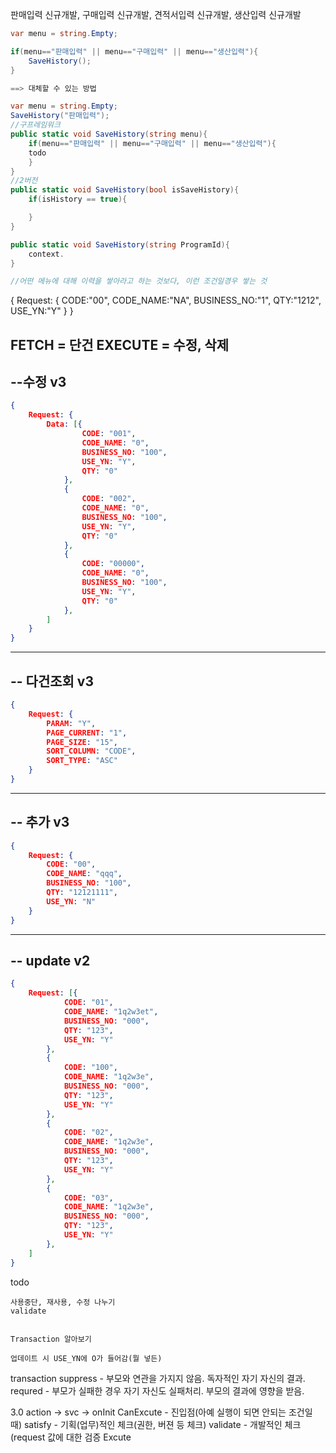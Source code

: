 판매입력 신규개발, 구매입력 신규개발, 
견적서입력 신규개발, 생산입력 신규개발

```C#
var menu = string.Empty;

if(menu=="판매입력" || menu=="구매입력" || menu=="생산입력"){
    SaveHistory();
}

==> 대체할 수 있는 방법

var menu = string.Empty;
SaveHistory("판매입력");
//구프레임워크
public static void SaveHistory(string menu){
    if(menu=="판매입력" || menu=="구매입력" || menu=="생산입력"){
    todo
    }
}
//2버전
public static void SaveHistory(bool isSaveHistory){
    if(isHistory == true){

    }
}

public static void SaveHistory(string ProgramId){
    context.
}

//어떤 메뉴에 대해 이력을 쌓아라고 하는 것보다, 이런 조건일경우 쌓는 것
```


{
Request:
   {
       CODE:"00",
       CODE_NAME:"NA",
       BUSINESS_NO:"1",
       QTY:"1212",
       USE_YN:"Y"
   }
}   

FETCH = 단건
EXECUTE = 수정, 삭제
--------------------------------------------------------------------
--수정 v3
--------------------------------------------------------------------
```json
{
    Request: {
        Data: [{
                CODE: "001",
                CODE_NAME: "0",
                BUSINESS_NO: "100",
                USE_YN: "Y",
                QTY: "0"
            },
            {
                CODE: "002",
                CODE_NAME: "0",
                BUSINESS_NO: "100",
                USE_YN: "Y",
                QTY: "0"
            },
            {
                CODE: "00000",
                CODE_NAME: "0",
                BUSINESS_NO: "100",
                USE_YN: "Y",
                QTY: "0"
            },
        ]
    }
}
```
--------------------------------------------------------------------
-- 다건조회 v3
--------------------------------------------------------------------
```json
{
    Request: {
        PARAM: "Y",
        PAGE_CURRENT: "1",
        PAGE_SIZE: "15",
        SORT_COLUMN: "CODE",
        SORT_TYPE: "ASC"
    }
}
```
--------------------------------------------------------------------
-- 추가 v3
--------------------------------------------------------------------
```json
{
    Request: {
        CODE: "00",
        CODE_NAME: "qqq",
        BUSINESS_NO: "100",
        QTY: "12121111",
        USE_YN: "N"
    }
}
```
--------------------------------------------------------------------
-- update v2
--------------------------------------------------------------------
```json
{
    Request: [{
            CODE: "01",
            CODE_NAME: "1q2w3et",
            BUSINESS_NO: "000",
            QTY: "123",
            USE_YN: "Y"
        },
        {
            CODE: "100",
            CODE_NAME: "1q2w3e",
            BUSINESS_NO: "000",
            QTY: "123",
            USE_YN: "Y"
        },
        {
            CODE: "02",
            CODE_NAME: "1q2w3e",
            BUSINESS_NO: "000",
            QTY: "123",
            USE_YN: "Y"
        },
        {
            CODE: "03",
            CODE_NAME: "1q2w3e",
            BUSINESS_NO: "000",
            QTY: "123",
            USE_YN: "Y"
        },
    ]
}
```
todo 

    사용중단, 재사용, 수정 나누기
    validate


    Transaction 알아보기

    업데이트 시 USE_YN에 O가 들어감(뭘 넣든)


transaction suppress - 부모와 연관을 가지지 않음. 독자적인 자기 자신의 결과.
            requred - 부모가 실패한 경우 자기 자신도 실패처리. 부모의 결과에 영향을 받음.


3.0 action -> svc -> 
onInit
CanExcute - 진입점(아예 실행이 되면 안되는 조건일 때)
satisfy - 기획(업무)적인 체크(권한, 버젼 등 체크)
validate - 개발적인 체크(request 값에 대한 검증
Excute

